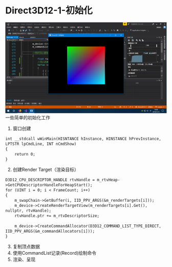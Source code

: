 # Direct3D12-1-初始化
![截图](screenshot.png)
一些简单的初始化工作
1. 窗口创建
```
int __stdcall wWinMain(HISNTANCE hInstance, HINSTANCE hPrevInstance, LPTSTR lpCmdLine, INT nCmdShow)
{
    return 0;
}
```
2. 创建Render Target（渲染目标）
```
D3D12_CPU_DESCRIPTOR_HANDLE rtvHandle = m_rtvHeap->GetCPUDescriptorHandleForHeapStart();
for (UINT i = 0; i < FrameCount; i++)
{
    m_swapChain->GetBuffer(i, IID_PPV_ARGS(&m_renderTargets[i]));
    m_device->CreateRenderTargetView(m_renderTargets[i].Get(), nullptr, rtvHandle);
    rtvHandle.ptr += m_rtvDescriptorSize;

    m_device->CreateCommandAllocator(D3D12_COMMAND_LIST_TYPE_DIRECT, IID_PPV_ARGS(&m_commandAllocators[i]));
}
```
3. 复制顶点数据
4. 使用CommandList记录(Record)绘制命令 
5. 渲染、呈现
